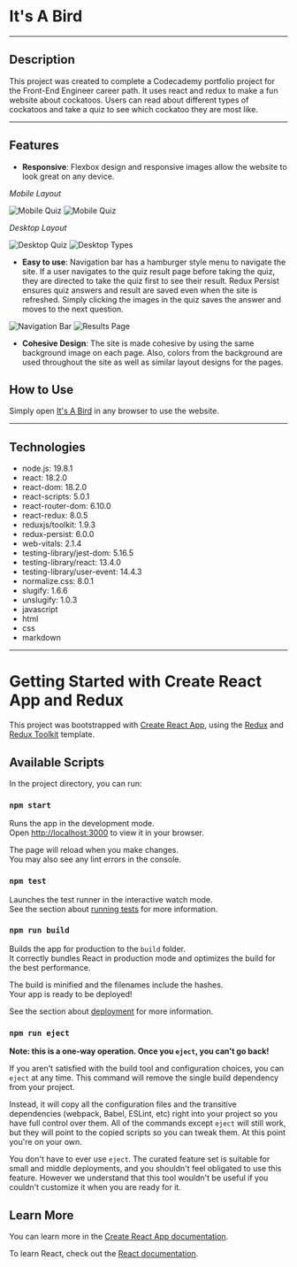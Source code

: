 # It's A Bird

---

## Description
This project was created to complete a Codecademy portfolio project for the Front-End Engineer career path.  It uses react and redux to make a fun website about cockatoos.  Users can read about different types of cockatoos and take a quiz to see which cockatoo they are most like. 

---

## Features
*  __Responsive__:  Flexbox design and responsive images allow the website to look great on any device. 

*Mobile Layout*

<img src="readmePics/mobile-quiz.png" alt="Mobile Quiz">



<img src="readmePics/mobile-types.png" alt="Mobile Quiz">



*Desktop Layout*

<img src="readmePics/desktop-quiz.png" alt="Desktop Quiz">



<img src="readmePics/desktop-types.png" alt="Desktop Types">



*  __Easy to use__: Navigation bar has a hamburger style menu to navigate the site.  If a user navigates to the quiz result page before taking the quiz, they are directed to take the quiz first to see their result.  Redux Persist ensures quiz answers and result are saved even when the site is refreshed.  Simply clicking the images in the quiz saves the answer and moves to the next question.  

<img src="readmePics/navBar.png" alt="Navigation Bar">



<img src="readmePics/results.png" alt="Results Page">



*  __Cohesive Design__: The site is made cohesive by using the same background image on each page.  Also, colors from the background are used throughout the site as well as similar layout designs for the pages.

## How to Use
Simply open [It's A Bird](https://its-a-bird.netlify.app/) in any browser to use the website.

---

## Technologies
* node.js: 19.8.1
* react: 18.2.0
* react-dom: 18.2.0
* react-scripts: 5.0.1
* react-router-dom: 6.10.0
* react-redux: 8.0.5
* reduxjs/toolkit: 1.9.3
* redux-persist: 6.0.0
* web-vitals: 2.1.4
* testing-library/jest-dom: 5.16.5
* testing-library/react: 13.4.0
* testing-library/user-event: 14.4.3
* normalize.css: 8.0.1
* slugify: 1.6.6
* unslugify: 1.0.3
* javascript
* html
* css
* markdown

---


# Getting Started with Create React App and Redux

This project was bootstrapped with [Create React App](https://github.com/facebook/create-react-app), using the [Redux](https://redux.js.org/) and [Redux Toolkit](https://redux-toolkit.js.org/) template.

## Available Scripts

In the project directory, you can run:

### `npm start`

Runs the app in the development mode.\
Open [http://localhost:3000](http://localhost:3000) to view it in your browser.

The page will reload when you make changes.\
You may also see any lint errors in the console.

### `npm test`

Launches the test runner in the interactive watch mode.\
See the section about [running tests](https://facebook.github.io/create-react-app/docs/running-tests) for more information.

### `npm run build`

Builds the app for production to the `build` folder.\
It correctly bundles React in production mode and optimizes the build for the best performance.

The build is minified and the filenames include the hashes.\
Your app is ready to be deployed!

See the section about [deployment](https://facebook.github.io/create-react-app/docs/deployment) for more information.

### `npm run eject`

**Note: this is a one-way operation. Once you `eject`, you can't go back!**

If you aren't satisfied with the build tool and configuration choices, you can `eject` at any time. This command will remove the single build dependency from your project.

Instead, it will copy all the configuration files and the transitive dependencies (webpack, Babel, ESLint, etc) right into your project so you have full control over them. All of the commands except `eject` will still work, but they will point to the copied scripts so you can tweak them. At this point you're on your own.

You don't have to ever use `eject`. The curated feature set is suitable for small and middle deployments, and you shouldn't feel obligated to use this feature. However we understand that this tool wouldn't be useful if you couldn't customize it when you are ready for it.

## Learn More

You can learn more in the [Create React App documentation](https://facebook.github.io/create-react-app/docs/getting-started).

To learn React, check out the [React documentation](https://reactjs.org/).
